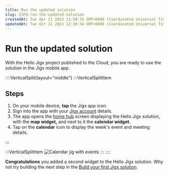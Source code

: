 ```yaml
---
title: Run the updated solution
slug: I3FQ-run-the-updated-solution
createdAt: Tue Apr 11 2023 11:59:16 GMT+0000 (Coordinated Universal Time)
updatedAt: Tue Oct 31 2023 12:30:34 GMT+0000 (Coordinated Universal Time)
---
```


# Run the updated solution

With the Hello Jigx project published to the Cloud, you are ready to use the solution in the Jigx mobile app.

::::VerticalSplit{layout="middle"} :::VerticalSplitItem

## Steps

1. On your mobile device, **tap** the Jigx app icon.
2. Sign into the app with your [Jigx account](../creating-an-account.md) details.
3. The app opens the [home hub](../../building-apps-with-jigx/ui/home-hub/home-hub.md) screen displaying the Hello Jigx solution, with the **map widget,** and next to it the **calendar widget.**
4. Tap on the **calendar** icon to display the week's event and meeting details.

:::

:::VerticalSplitItem ![Calendar jig with events](https://archbee-image-uploads.s3.amazonaws.com/x7vdIDH6-ScTprfmi2XXX/llVmWJB0_YgJaxr7KD_sh_calendarlight.PNG) ::: ::::

**Congratulations** you added a second widget to the Hello Jigx solution. Why not try building the next step in the [Build your first Jigx solution](https://docs.jigx.com/create-an-app-from-scratch).
